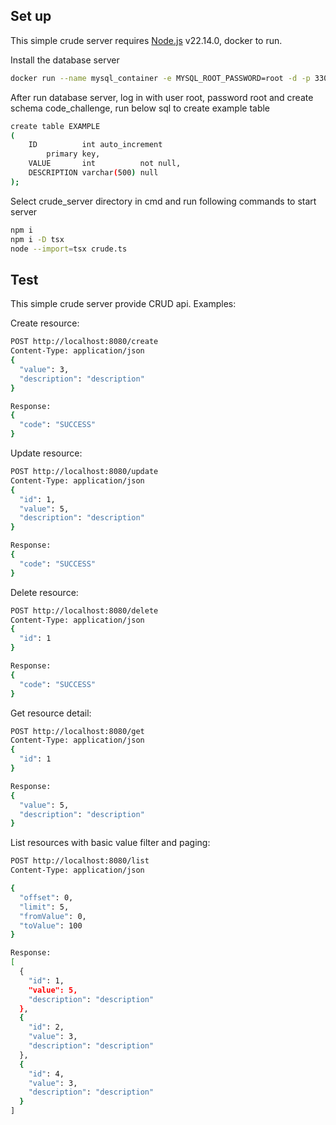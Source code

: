 ## Set up

This simple crude server requires [Node.js](https://nodejs.org/) v22.14.0, docker to run.

Install the database server

```sh
docker run --name mysql_container -e MYSQL_ROOT_PASSWORD=root -d -p 3306:3306 mysql --character-set-server=utf8mb4 --collation-server=utf8mb4_unicode_ci
```
After run database server, log in with user root, password root and create schema code_challenge, run below sql to create example table

```sh
create table EXAMPLE
(
    ID          int auto_increment
        primary key,
    VALUE       int          not null,
    DESCRIPTION varchar(500) null
);
```
Select crude_server directory in cmd and run following commands to start server
```sh
npm i
npm i -D tsx
node --import=tsx crude.ts
```

## Test

This simple crude server provide CRUD api. Examples:

Create resource:
```sh
POST http://localhost:8080/create
Content-Type: application/json
{
  "value": 3,
  "description": "description"
}

Response:
{
  "code": "SUCCESS"
}
```

Update resource:
```sh
POST http://localhost:8080/update
Content-Type: application/json
{
  "id": 1,
  "value": 5,
  "description": "description"
}

Response:
{
  "code": "SUCCESS"
}
```

Delete resource:
```sh
POST http://localhost:8080/delete
Content-Type: application/json
{
  "id": 1
}

Response:
{
  "code": "SUCCESS"
}
```

Get resource detail:
```sh
POST http://localhost:8080/get
Content-Type: application/json
{
  "id": 1
}

Response:
{
  "value": 5,
  "description": "description"
}
```

List resources with basic value filter and paging:
```sh
POST http://localhost:8080/list
Content-Type: application/json

{
  "offset": 0,
  "limit": 5,
  "fromValue": 0,
  "toValue": 100
}

Response:
[
  {
    "id": 1,
    "value": 5,
    "description": "description"
  },
  {
    "id": 2,
    "value": 3,
    "description": "description"
  },
  {
    "id": 4,
    "value": 3,
    "description": "description"
  }
]
```
